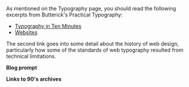 As mentioned on the Typography page, you should read the following excerpts from Butterick's Practical Typography:

* [Typography in Ten Minutes ](http://practicaltypography.com/typography-in-ten-minutes.html)
* [Websites](http://practicaltypography.com/websites.html)

The second link goes into some detail about the history of web design, particularly how some of the standards of web typography resulted from technical limitations.

**Blog prompt**

**Links to 90's archives**



